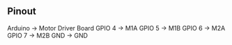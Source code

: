 ## Pinout

Arduino -> Motor Driver Board
GPIO 4  -> M1A
GPIO 5  -> M1B
GPIO 6  -> M2A
GPIO 7  -> M2B
GND     -> GND

